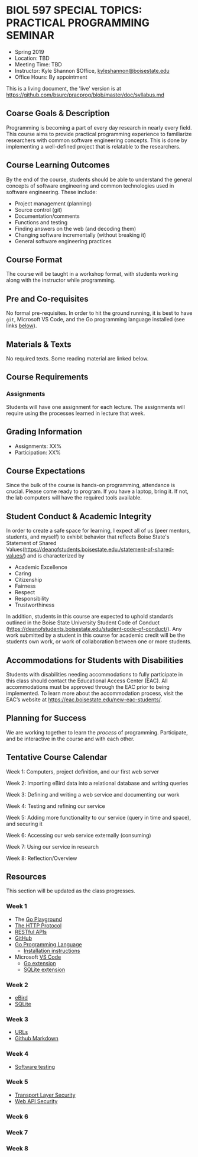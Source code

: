 <!-- pandoc -f markdown -t latex syllabus.md -o syllabus.pdf -->

# BIOL 597 SPECIAL TOPICS: PRACTICAL PROGRAMMING SEMINAR

- Spring 2019
- Location: TBD
- Meeting Time: TBD
- Instructor: Kyle Shannon $Office, <kyleshannon@boisestate.edu>
- Office Hours: By appointment

This is a living document, the 'live' version is at
https://github.com/bsurc/pracprog/blob/master/doc/syllabus.md

## Coarse Goals & Description

Programming is becoming a part of every day research in nearly every field.
This course aims to provide practical programming experience to familiarize
researchers with common software engineering concepts.  This is done by
implementing a well-defined project that is relatable to the researchers.

## Course Learning Outcomes

By the end of the course, students should be able to understand the general
concepts of software engineering and common technologies used in software
engineering.  These include:

- Project management (planning)
- Source control (git)
- Documentation/comments
- Functions and testing
- Finding answers on the web (and decoding them)
- Changing software incrementally (without breaking it)
- General software engineering practices

## Course Format

The course will be taught in a workshop format, with students working along
with the instructor while programming.

## Pre and Co-requisites

No formal pre-requisites.  In order to hit the ground running, it is best to
have `git`, Microsoft VS Code, and the Go programming language installed (see
links [below](#Week_1)).

## Materials & Texts

No required texts.  Some reading material are linked below.

## Course Requirements

### Assignments

Students will have one assignment for each lecture.  The assignments will
require using the processes learned in lecture that week.

## Grading Information

- Assignments: XX%
- Participation: XX%

## Course Expectations

Since the bulk of the course is hands-on programming, attendance is crucial.
Please come ready to program.  If you have a laptop, bring it.  If not, the
lab computers will have the required tools available.

## Student Conduct & Academic Integrity

In order to create a safe space for learning, I expect all of us (peer mentors,
students, and myself) to exhibit behavior that reflects Boise State's Statement
of Shared
Values(https://deanofstudents.boisestate.edu./statement-of-shared-values/) and
is characterized by

- Academic Excellence
- Caring
- Citizenship
- Fairness
- Respect
- Responsibility
- Trustworthiness

In addition, students in this course are expected to uphold standards outlined
in the Boise State University Student Code of Conduct
(https://deanofstudents.boisestate.edu/student-code-of-conduct/).  Any work
submitted by a student in this course for academic credit will be the students
own work, or work of collaboration between one or more students.

## Accommodations for Students with Disabilities

Students with disabilities needing accommodations to fully participate in this
class should contact the Educational Access Center (EAC). All accommodations
must be approved through the EAC prior to being implemented.  To learn more
about the accommodation process, visit the EAC’s website at
https://eac.boisestate.edu/new-eac-students/.

## Planning for Success

We are working together to learn the *process* of programming.  Participate,
and be interactive in the course and with each other.

## Tentative Course Calendar

Week 1: Computers, project definition, and our first web server

Week 2: Importing eBird data into a relational database and writing queries

Week 3: Defining and writing a web service and documenting our work

Week 4: Testing and refining our service

Week 5: Adding more functionality to our service (query in time and space), and securing it

Week 6: Accessing our web service externally (consuming)

Week 7: Using our service in research

Week 8: Reflection/Overview

## Resources

This section will be updated as the class progresses.

### Week 1
- The [Go Playground](https://play.golang.org)
- [The HTTP Protocol](https://en.wikipedia.org/wiki/Hypertext_Transfer_Protocol)
- [RESTful APIs](https://en.wikipedia.org/wiki/Representational_state_transfer)
- [GitHub](https://github.com)
- [Go Programming Language](https://golang.org)
  - [Installation instructions](https://golang.org/doc/install)
- Microsoft [VS Code](https://code.visualstudio.com/)
  - [Go extension](https://marketplace.visualstudio.com/items?itemName=ms-vscode.Go)
  - [SQLite extension](https://marketplace.visualstudio.com/items?itemName=alexcvzz.vscode-sqlite)

### Week 2
- [eBird](https://ebird.org)
- [SQLite](https://sqlite.org)

### Week 3
- [URLs](https://en.wikipedia.org/wiki/URL)
- [Github Markdown](https://guides.github.com/pdfs/markdown-cheatsheet-online.pdf)

### Week 4
- [Software testing](https://en.wikipedia.org/wiki/Software_testing)

### Week 5
- [Transport Layer Security](https://en.wikipedia.org/wiki/Transport_Layer_Security)
- [Web API Security](https://en.wikipedia.org/wiki/Web_API_security)

### Week 6

### Week 7

### Week 8

